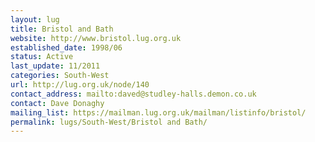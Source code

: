 ```yaml
---
layout: lug
title: Bristol and Bath
website: http://www.bristol.lug.org.uk
established_date: 1998/06
status: Active
last_update: 11/2011
categories: South-West
url: http://lug.org.uk/node/140
contact_address: mailto:daved@studley-halls.demon.co.uk
contact: Dave Donaghy
mailing_list: https://mailman.lug.org.uk/mailman/listinfo/bristol/
permalink: lugs/South-West/Bristol and Bath/
---
```


